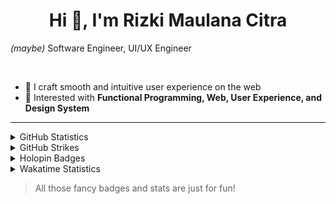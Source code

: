 <h1 align="center">Hi 👋, I'm Rizki Maulana Citra</h1>

_(maybe)_ Software Engineer, UI/UX Engineer
<!-- p align="left"> <img src="https://komarev.com/ghpvc/?username=rimzzlabs&label=Profile%20views&color=0e75b6&style=flat" alt="rizkimcitraa" /> </p> -->

<br />

- 🎨 I craft smooth and intuitive user experience on the web
- 👀 Interested with **Functional Programming, Web, User Experience, and Design System**

<hr />

<details>
  <summary>GitHub Statistics</summary>
  
  <hr />
  <p align="left">
    &nbsp;<img src="https://github-readme-stats.vercel.app/api?username=rimzzlabs&show_icons=true" alt="rizkimcitraa" />
  </p>

  <p align="left">
    <img height="154" src="https://github-readme-stats.vercel.app/api/top-langs/?username=rimzzlabs&layout=compact&hide=php,scss,shell&langs_count=7" />
  </p>
</details>

<details>
  <summary>GitHub Strikes</summary>
  
  <hr />
  <p align="left">
    <img src="https://github-readme-streak-stats.herokuapp.com/?user=rimzzlabs&" alt="rizkimcitraa" />
  </p>
</details>

<details>
  <summary>
    Holopin Badges
  </summary>
  
  <hr />
  
  [![@rimzzlabs's Holopin board](https://holopin.me/rimzzlabs)](https://holopin.io/@rimzzlabs)
</details>

<details>
  <summary>Wakatime Statistics</summary>
  
- Languages overall
  <hr />
  
  <p align="left">
    <img src="https://wakatime.com/share/@rimzzlabs/90c2e551-9021-4c2e-a087-12625f6453ef.png" alt="Wakatime Stats" />
  </p>
</details>

> All those fancy badges and stats are just for fun!
